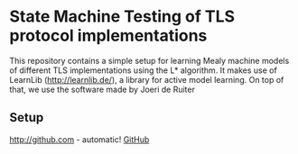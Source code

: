 # State Machine Testing of TLS protocol implementations

This repository contains a simple setup for learning Mealy machine models of different TLS implementations using the L* algorithm.
It makes use of LearnLib (http://learnlib.de/), a library for active model learning. On top of that, we use the software made by Joeri de Ruiter

## Setup

http://github.com - automatic!
[GitHub](http://github.com)